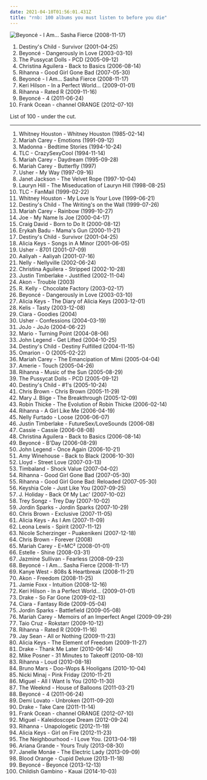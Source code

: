```yaml
---
date: 2021-04-10T01:56:01.431Z
title: "rnb: 100 albums you must listen to before you die"
---
```

![Beyoncé - I Am... Sasha Fierce (2008-11-17)](http://coverartarchive.org/release/d516efe5-0edf-336e-acf8-fc6b5f17048b/9450749917-500.jpg "Beyoncé - I Am... Sasha Fierce (2008-11-17)")
<ol class="albums">
<li data-cover="https://via.placeholder.com/450" data-tags="rnb" role="button">Destiny's Child - Survivor (2001-04-25)</li>
<li data-cover="https://img.discogs.com/BVQSqwGvZqrlONoIw9PsAxZYP78=/fit-in/600x599/filters:strip_icc():format(jpeg):mode_rgb():quality(90)/discogs-images/R-963273-1280519042.jpeg.jpg" data-tags="rnb" role="button">Beyoncé - Dangerously in Love (2003-03-10)</li>
<li data-cover="http://coverartarchive.org/release/46c02eab-b147-480d-ac22-dad4bed8bcfe/9258435555-500.jpg" data-tags="rnb, pop" role="button">The Pussycat Dolls - PCD (2005-09-12)</li>
<li data-cover="http://coverartarchive.org/release/d0445642-1485-3c54-a670-3b577da64906/4161828676-500.jpg" data-tags="pop, soul, rnb" role="button">Christina Aguilera - Back to Basics (2006-08-14)</li>
<li data-cover="http://coverartarchive.org/release/e0d582b5-5f0b-4dda-b1c2-3c34b7ecab8c/14541378138-500.jpg" data-tags="pop, rihanna, rnb" role="button">Rihanna - Good Girl Gone Bad (2007-05-30)</li>
<li data-cover="http://coverartarchive.org/release/d516efe5-0edf-336e-acf8-fc6b5f17048b/9450749917-500.jpg" data-tags="rnb, pop, beyonce" role="button">Beyoncé - I Am... Sasha Fierce (2008-11-17)</li>
<li data-cover="http://coverartarchive.org/release/7f9b8600-7662-41ff-bf56-f0ad86d5631a/16281294365-500.jpg" data-tags="pop" role="button">Keri Hilson - In a Perfect World... (2009-01-01)</li>
<li data-cover="http://coverartarchive.org/release/27ea1a49-0929-4825-ad25-37ddbfc84932/11237324435-500.jpg" data-tags="pop, rihanna" role="button">Rihanna - Rated R (2009-11-16)</li>
<li data-cover="https://img.discogs.com/37pw8YFxGPhoLgNunypVVlxJ2YY=/fit-in/600x600/filters:strip_icc():format(jpeg):mode_rgb():quality(90)/discogs-images/R-3021612-1541266750-3727.jpeg.jpg" data-tags="rnb, soul" role="button">Beyoncé - 4 (2011-06-24)</li>
<li data-cover="https://img.discogs.com/BTjf4G0FRR-nttzUiJEeYa1ZkcA=/fit-in/600x600/filters:strip_icc():format(jpeg):mode_rgb():quality(90)/discogs-images/R-14470275-1575194734-3163.jpeg.jpg" data-tags="soul, rnb" role="button">Frank Ocean - channel ORANGE (2012-07-10)</li>
</ol>
List of 100 - under the cut.
<!-- more -->

_________________

<ol class="albums">
<li data-cover="http://coverartarchive.org/release/3811a110-cce0-4ddd-b52f-e12c50190783/1647997357-500.jpg" data-tags="80s, pop, soul, rnb, whitney houston, female vocalists" role="button">
Whitney Houston - Whitney Houston (1985-02-14)
</li>
<li data-cover="http://coverartarchive.org/release/aec86745-1482-42dc-b2e0-118caa53504b/1872074680-500.jpg" data-tags="pop, soul" role="button">
Mariah Carey - Emotions (1991-09-12)
</li>
<li data-cover="http://coverartarchive.org/release/78a92425-589a-351b-86bd-4409ae3e9968/9668287036-500.jpg" data-tags="pop, 90s" role="button">
Madonna - Bedtime Stories (1994-10-24)
</li>
<li data-cover="http://coverartarchive.org/release/821cfaab-a24e-4274-80d5-4b7eb96734f0/1925883052-500.jpg" data-tags="rnb, 90s" role="button">
TLC - CrazySexyCool (1994-11-14)
</li>
<li data-cover="http://coverartarchive.org/release/dc4ae0a1-b3f9-4e40-aec5-22c937e935f1/6412412220-500.jpg" data-tags="pop" role="button">
Mariah Carey - Daydream (1995-09-28)
</li>
<li data-cover="http://coverartarchive.org/release/ca0f7485-b03e-4be5-afda-3e587e062efb/3938634835-500.jpg" data-tags="pop, rnb" role="button">
Mariah Carey - Butterfly (1997)
</li>
<li data-cover="http://coverartarchive.org/release/77a57b42-30b3-3041-9131-bca62a66e810/1908272625-500.jpg" data-tags="rnb" role="button">
Usher - My Way (1997-09-16)
</li>
<li data-cover="http://coverartarchive.org/release/5c0f94d0-6e7c-4547-bf52-eba96b14e3d3/8121259237-500.jpg" data-tags="rnb, pop, 90s" role="button">
Janet Jackson - The Velvet Rope (1997-10-04)
</li>
<li data-cover="http://coverartarchive.org/release/0f15251e-7f5a-48bd-bfe2-31a329066371/3037400805-500.jpg" data-tags="soul, rnb" role="button">
Lauryn Hill - The Miseducation of Lauryn Hill (1998-08-25)
</li>
<li data-cover="http://coverartarchive.org/release/195076e8-670e-3eb1-ba14-abaaa247b858/26921704382-500.jpg" data-tags="rnb, 90s" role="button">
TLC - FanMail (1999-02-22)
</li>
<li data-cover="https://img.discogs.com/wcbeSKP_aB4pvG4rgyduqbSndRQ=/fit-in/600x600/filters:strip_icc():format(jpeg):mode_rgb():quality(90)/discogs-images/R-10368880-1496116674-5471.jpeg.jpg" data-tags="90s, soul, rnb, pop, female vocalists" role="button">
Whitney Houston - My Love Is Your Love (1999-06-21)
</li>
<li data-cover="http://coverartarchive.org/release/b9de19dd-bf35-4ef6-bbcd-fd9240693658/5669916745-500.jpg" data-tags="rnb" role="button">
Destiny's Child - The Writing's on the Wall (1999-07-26)
</li>
<li data-cover="https://img.discogs.com/dhS_hnhT-yKwDxhp4UTkL_ax8Xo=/fit-in/600x964/filters:strip_icc():format(jpeg):mode_rgb():quality(90)/discogs-images/R-4328389-1569682838-8123.jpeg.jpg" data-tags="rnb, pop" role="button">
Mariah Carey - Rainbow (1999-10-27)
</li>
<li data-cover="https://via.placeholder.com/450" data-tags="joe, my name is joe, soul, rnb" role="button">
Joe - My Name Is Joe (2000-04-17)
</li>
<li data-cover="http://coverartarchive.org/release/73e755b4-4e81-3fa9-ad43-8bb42e7fdef5/15837197671-500.jpg" data-tags="rnb" role="button">
Craig David - Born to Do It (2000-08-12)
</li>
<li data-cover="https://img.discogs.com/I8hP5wDwaFIBa5uKe0z0fDNNxV8=/fit-in/600x602/filters:strip_icc():format(jpeg):mode_rgb():quality(90)/discogs-images/R-16189786-1605737307-1687.jpeg.jpg" data-tags="soul, neo-soul" role="button">
Erykah Badu - Mama's Gun (2000-11-21)
</li>
<li data-cover="https://via.placeholder.com/450" data-tags="rnb" role="button">
Destiny's Child - Survivor (2001-04-25)
</li>
<li data-cover="http://coverartarchive.org/release/f9e26af6-a546-484f-b409-e71da896fc64/10741523166-500.jpg" data-tags="soul, rnb" role="button">
Alicia Keys - Songs in A Minor (2001-06-05)
</li>
<li data-cover="https://via.placeholder.com/450" data-tags="rnb" role="button">
Usher - 8701 (2001-07-09)
</li>
<li data-cover="http://coverartarchive.org/release/055b91e9-9d5f-4cf6-a6f1-75d9956a1f50/17315382405-500.jpg" data-tags="rnb" role="button">
Aaliyah - Aaliyah (2001-07-16)
</li>
<li data-cover="http://coverartarchive.org/release/6b9a30a1-9a94-49dd-a004-a7ee5c38126b/16759780312-500.jpg" data-tags="rap, nelly" role="button">
Nelly - Nellyville (2002-06-24)
</li>
<li data-cover="http://coverartarchive.org/release/6a0c6963-683e-4275-bebb-0279092ee772/2081207603-500.jpg" data-tags="pop" role="button">
Christina Aguilera - Stripped (2002-10-28)
</li>
<li data-cover="https://img.discogs.com/tqaps-6vVNpUwo78Mw0qqgSGDDY=/fit-in/383x375/filters:strip_icc():format(jpeg):mode_rgb():quality(90)/discogs-images/R-2972463-1309832387.jpeg.jpg" data-tags="pop" role="button">
Justin Timberlake - Justified (2002-11-04)
</li>
<li data-cover="http://coverartarchive.org/release/912b3373-5da4-4386-817a-38ba4d3865aa/4657231218-500.jpg" data-tags="rap, rnb, hip hop, akon" role="button">
Akon - Trouble (2003)
</li>
<li data-cover="http://coverartarchive.org/release/884cee1b-ee29-3bc2-9a4d-a9e24cbd021f/7321348087-500.jpg" data-tags="rnb" role="button">
R. Kelly - Chocolate Factory (2003-02-17)
</li>
<li data-cover="https://img.discogs.com/BVQSqwGvZqrlONoIw9PsAxZYP78=/fit-in/600x599/filters:strip_icc():format(jpeg):mode_rgb():quality(90)/discogs-images/R-963273-1280519042.jpeg.jpg" data-tags="rnb" role="button">
Beyoncé - Dangerously in Love (2003-03-10)
</li>
<li data-cover="http://coverartarchive.org/release/287a913d-41d8-4e44-bed8-6bc5278bd997/1576712437-500.jpg" data-tags="soul, rnb, alicia keys" role="button">
Alicia Keys - The Diary of Alicia Keys (2003-12-01)
</li>
<li data-cover="http://coverartarchive.org/release/458e1a8d-c9b1-418d-ab5d-376ea1954942/3766526343-500.jpg" data-tags="rnb" role="button">
Kelis - Tasty (2003-12-08)
</li>
<li data-cover="https://img.discogs.com/26HBMwoKo7cvLxxeYKSfmR_JVVM=/fit-in/600x588/filters:strip_icc():format(jpeg):mode_rgb():quality(90)/discogs-images/R-799422-1501524692-4284.jpeg.jpg" data-tags="rnb" role="button">
Ciara - Goodies (2004)
</li>
<li data-cover="http://coverartarchive.org/release/e9c7cbfa-bc5a-3183-a01b-28ed5817164f/21521356369-500.jpg" data-tags="rnb" role="button">
Usher - Confessions (2004-03-19)
</li>
<li data-cover="http://coverartarchive.org/release/3b97be74-25cf-487a-9a55-905f8b61a222/27975675575-500.jpg" data-tags="pop" role="button">
JoJo - JoJo (2004-06-22)
</li>
<li data-cover="https://via.placeholder.com/450" data-tags="rnb" role="button">
Mario - Turning Point (2004-08-06)
</li>
<li data-cover="https://img.discogs.com/6o0kSzwGbQoieBogv-1J7NZu0OU=/fit-in/600x588/filters:strip_icc():format(jpeg):mode_rgb():quality(90)/discogs-images/R-590002-1348400015-6358.jpeg.jpg" data-tags="soul, rnb" role="button">
John Legend - Get Lifted (2004-10-25)
</li>
<li data-cover="https://img.discogs.com/p3iuoIT_ocpEwZAzxDdx-ZVVRmU=/fit-in/500x437/filters:strip_icc():format(jpeg):mode_rgb():quality(90)/discogs-images/R-2022934-1259106451.jpeg.jpg" data-tags="rnb" role="button">
Destiny's Child - Destiny Fulfilled (2004-11-15)
</li>
<li data-cover="http://coverartarchive.org/release/b516f21b-ea72-4c56-b10f-92c76b7f84e5/19827025699-500.jpg" data-tags="omarion" role="button">
Omarion - O (2005-02-22)
</li>
<li data-cover="https://img.discogs.com/ZB9c7-tmuK9P6zRfd92W2_UF2k0=/fit-in/600x858/filters:strip_icc():format(jpeg):mode_rgb():quality(90)/discogs-images/R-5419521-1602094564-5998.jpeg.jpg" data-tags="rnb, pop, mariah carey, female vocalists" role="button">
Mariah Carey - The Emancipation of Mimi (2005-04-04)
</li>
<li data-cover="https://img.discogs.com/oyRngyjgMwkL6hHEdmCtApgJFzY=/fit-in/600x602/filters:strip_icc():format(jpeg):mode_rgb():quality(90)/discogs-images/R-610570-1294344945.jpeg.jpg" data-tags="rnb" role="button">
Amerie - Touch (2005-04-26)
</li>
<li data-cover="http://coverartarchive.org/release/305cbd20-78ee-4e61-bfea-a99657790648/8884293748-500.jpg" data-tags="rnb, rihanna, reggae, dancehall" role="button">
Rihanna - Music of the Sun (2005-08-29)
</li>
<li data-cover="http://coverartarchive.org/release/46c02eab-b147-480d-ac22-dad4bed8bcfe/9258435555-500.jpg" data-tags="rnb, pop" role="button">
The Pussycat Dolls - PCD (2005-09-12)
</li>
<li data-cover="http://coverartarchive.org/release/177fcfee-525a-46c6-9c58-d6a82cf9cc8d/14885026677-500.jpg" data-tags="rnb" role="button">
Destiny's Child - #1's (2005-10-24)
</li>
<li data-cover="http://coverartarchive.org/release/7ae25feb-39ca-484b-80c0-ad8fe871b0ce/2980605648-500.jpg" data-tags="rnb, chris brown" role="button">
Chris Brown - Chris Brown (2005-11-29)
</li>
<li data-cover="http://coverartarchive.org/release/7ce13bf4-cc67-4afe-8b3d-0c37158389e9/21658474332-500.jpg" data-tags="rnb" role="button">
Mary J. Blige - The Breakthrough (2005-12-09)
</li>
<li data-cover="http://coverartarchive.org/release/0c0fdc8c-8913-464b-b5fc-90a151b7553c/1363185432-500.jpg" data-tags="robin thicke, rnb, soul" role="button">
Robin Thicke - The Evolution of Robin Thicke (2006-02-14)
</li>
<li data-cover="http://coverartarchive.org/release/c3f71ac7-d8e1-4e21-8fd8-2fcfd82e1d0f/14539810071-500.jpg" data-tags="pop, rnb, rihanna" role="button">
Rihanna - A Girl Like Me (2006-04-19)
</li>
<li data-cover="http://coverartarchive.org/release/bc8e84c6-c841-321c-ba2a-3dec63126872/17919825722-500.jpg" data-tags="pop" role="button">
Nelly Furtado - Loose (2006-06-07)
</li>
<li data-cover="http://coverartarchive.org/release/695b4a0e-985d-49a8-a315-7c7831a60ff2/6877532648-500.jpg" data-tags="pop" role="button">
Justin Timberlake - FutureSex/LoveSounds (2006-08)
</li>
<li data-cover="https://img.discogs.com/kjGzDdFEwP482Xkk-xA0mT6plDc=/fit-in/589x600/filters:strip_icc():format(jpeg):mode_rgb():quality(90)/discogs-images/R-877348-1327239643.jpeg.jpg" data-tags="rnb, cassie" role="button">
Cassie - Cassie (2006-08-08)
</li>
<li data-cover="http://coverartarchive.org/release/d0445642-1485-3c54-a670-3b577da64906/4161828676-500.jpg" data-tags="pop, soul, rnb" role="button">
Christina Aguilera - Back to Basics (2006-08-14)
</li>
<li data-cover="http://coverartarchive.org/release/c7205e70-8fd1-4a4e-8968-f881c99abc93/12058597172-500.jpg" data-tags="rnb" role="button">
Beyoncé - B'Day (2006-08-29)
</li>
<li data-cover="http://coverartarchive.org/release/2fa5e0f9-c83b-44cb-bd90-7899efc1417b/8994651148-500.jpg" data-tags="soul, john legend, rnb" role="button">
John Legend - Once Again (2006-10-21)
</li>
<li data-cover="http://coverartarchive.org/release/0b0ca6cc-f793-3dd8-9329-611a9fb08ae2/6136527070-500.jpg" data-tags="soul" role="button">
Amy Winehouse - Back to Black (2006-10-30)
</li>
<li data-cover="https://img.discogs.com/5D7THlio2pk35P189KT_eQH-H7E=/fit-in/600x600/filters:strip_icc():format(jpeg):mode_rgb():quality(90)/discogs-images/R-7356331-1588341170-9244.jpeg.jpg" data-tags="rnb" role="button">
Lloyd - Street Love (2007-03-13)
</li>
<li data-cover="http://coverartarchive.org/release/13296bd3-44e7-4a11-9032-4ef8f226c13a/3789938355-500.jpg" data-tags="timbaland, hip-hop, rnb" role="button">
Timbaland - Shock Value (2007-04-02)
</li>
<li data-cover="http://coverartarchive.org/release/e0d582b5-5f0b-4dda-b1c2-3c34b7ecab8c/14541378138-500.jpg" data-tags="pop, rihanna, rnb" role="button">
Rihanna - Good Girl Gone Bad (2007-05-30)
</li>
<li data-cover="http://coverartarchive.org/release/1de12505-ac7b-49ab-a0ab-2aa189f0bf99/14541670596-500.jpg" data-tags="pop" role="button">
Rihanna - Good Girl Gone Bad: Reloaded (2007-05-30)
</li>
<li data-cover="https://via.placeholder.com/450" data-tags="rnb, keyshia cole" role="button">
Keyshia Cole - Just Like You (2007-09-25)
</li>
<li data-cover="http://coverartarchive.org/release/1b11dae0-5b4b-4c90-96dc-dc7e345c9f6d/22158725009-500.jpg" data-tags="rnb, recent hot" role="button">
J. Holiday - Back Of My Lac' (2007-10-02)
</li>
<li data-cover="http://coverartarchive.org/release/2fbe424a-cf39-4887-954b-9dc3b6665c95/9465629868-500.jpg" data-tags="rnb, trey" role="button">
Trey Songz - Trey Day (2007-10-02)
</li>
<li data-cover="http://coverartarchive.org/release/b86285db-3459-37e8-a190-493ac9b7954f/21075550304-500.jpg" data-tags="pop, rnb" role="button">
Jordin Sparks - Jordin Sparks (2007-10-29)
</li>
<li data-cover="http://coverartarchive.org/release/4a15778b-a633-4325-a03b-0bc528c87f31/4474111699-500.jpg" data-tags="rnb, chris brown" role="button">
Chris Brown - Exclusive (2007-11-05)
</li>
<li data-cover="http://coverartarchive.org/release/95bcbbcb-af3e-3304-8f16-0b8db7ce10f1/17669063042-500.jpg" data-tags="soul, rnb" role="button">
Alicia Keys - As I Am (2007-11-09)
</li>
<li data-cover="https://img.discogs.com/xseI3kwe7VFwDf7uiq0iHeuGqPo=/fit-in/600x523/filters:strip_icc():format(jpeg):mode_rgb():quality(90)/discogs-images/R-1555639-1599282424-8912.jpeg.jpg" data-tags="leona lewis, pop" role="button">
Leona Lewis - Spirit (2007-11-12)
</li>
<li data-cover="https://img.discogs.com/iKQ40GJJfP-1o-wBdNSSEKHeQZ8=/fit-in/500x375/filters:strip_icc():format(jpeg):mode_rgb():quality(90)/discogs-images/R-2838307-1303338556.jpeg.jpg" data-tags="rnb" role="button">
Nicole Scherzinger - Puakenikeni (2007-12-18)
</li>
<li data-cover="http://coverartarchive.org/release/0cf866e4-3317-44e1-831b-97d65a5fb693/1334293639-500.jpg" data-tags="pop, rnb, dance" role="button">
Chris Brown - Forever (2008)
</li>
<li data-cover="http://coverartarchive.org/release/1b4f8392-566f-48eb-9c79-da2d02e7d74a/1637719561-500.jpg" data-tags="pop, rnb, mariah carey" role="button">
Mariah Carey - E=MC² (2008-01-01)
</li>
<li data-cover="https://img.discogs.com/ewuRBAR-sMXR747JeO_XnuNK5rI=/fit-in/240x240/filters:strip_icc():format(jpeg):mode_rgb():quality(90)/discogs-images/R-1321698-1209506563.jpeg.jpg" data-tags="rnb, soul" role="button">
Estelle - Shine (2008-03-31)
</li>
<li data-cover="http://coverartarchive.org/release/3192c4f0-6099-4aa2-8008-09da81da0467/22600473176-500.jpg" data-tags="rnb, soul, female vocalists" role="button">
Jazmine Sullivan - Fearless (2008-09-23)
</li>
<li data-cover="http://coverartarchive.org/release/d516efe5-0edf-336e-acf8-fc6b5f17048b/9450749917-500.jpg" data-tags="rnb, pop, beyonce" role="button">
Beyoncé - I Am... Sasha Fierce (2008-11-17)
</li>
<li data-cover="http://coverartarchive.org/release/af8fdbd3-dc27-469d-89bf-9167514b3f5e/4819782950-500.jpg" data-tags="hip-hop" role="button">
Kanye West - 808s & Heartbreak (2008-11-21)
</li>
<li data-cover="http://coverartarchive.org/release/8d888be6-0cc4-46c6-a788-9231c5857501/1116839013-500.jpg" data-tags="akon, hip hop" role="button">
Akon - Freedom (2008-11-25)
</li>
<li data-cover="http://coverartarchive.org/release/761530f2-5a87-440e-ad76-39a1b036479d/4387425940-500.jpg" data-tags="rnb" role="button">
Jamie Foxx - Intuition (2008-12-16)
</li>
<li data-cover="http://coverartarchive.org/release/7f9b8600-7662-41ff-bf56-f0ad86d5631a/16281294365-500.jpg" data-tags="pop" role="button">
Keri Hilson - In a Perfect World... (2009-01-01)
</li>
<li data-cover="http://coverartarchive.org/release/f05567cc-6ed3-40e0-bad1-7812478eecbe/2071071757-500.jpg" data-tags="hip hop, hip-hop, drake, rap, rnb" role="button">
Drake - So Far Gone (2009-02-13)
</li>
<li data-cover="https://img.discogs.com/xpsV-FJiu1Xfi4u7UaoH71Dyo48=/fit-in/500x500/filters:strip_icc():format(jpeg):mode_rgb():quality(90)/discogs-images/R-1991918-1257232013.jpeg.jpg" data-tags="female vocalists, pop, ciara" role="button">
Ciara - Fantasy Ride (2009-05-04)
</li>
<li data-cover="http://coverartarchive.org/release/d852f54a-eda3-4607-807d-545e697bc879/10008805165-500.jpg" data-tags="pop, rnb, battlefield" role="button">
Jordin Sparks - Battlefield (2009-05-08)
</li>
<li data-cover="http://coverartarchive.org/release/ca3f5776-3720-3771-aa45-e27a3d6e1589/13689766205-500.jpg" data-tags="pop, rnb, mariah carey" role="button">
Mariah Carey - Memoirs of an Imperfect Angel (2009-09-29)
</li>
<li data-cover="https://img.discogs.com/ndWPDJk8PNkcotRdXsRETcPl3_k=/fit-in/600x597/filters:strip_icc():format(jpeg):mode_rgb():quality(90)/discogs-images/R-2148652-1452952965-7777.jpeg.jpg" data-tags="pop, dance" role="button">
Taio Cruz - Rokstarr (2009-10-12)
</li>
<li data-cover="http://coverartarchive.org/release/27ea1a49-0929-4825-ad25-37ddbfc84932/11237324435-500.jpg" data-tags="pop, rihanna" role="button">
Rihanna - Rated R (2009-11-16)
</li>
<li data-cover="https://via.placeholder.com/450" data-tags="rnb" role="button">
Jay Sean - All or Nothing (2009-11-23)
</li>
<li data-cover="http://coverartarchive.org/release/a34aaf89-1aeb-31e7-847d-ec3223ccb2ff/1577578205-500.jpg" data-tags="rnb, soul" role="button">
Alicia Keys - The Element of Freedom (2009-11-27)
</li>
<li data-cover="http://coverartarchive.org/release/7e5cf3e1-f511-43f5-aa6d-8b66100f7924/2071145317-500.jpg" data-tags="hip-hop" role="button">
Drake - Thank Me Later (2010-06-14)
</li>
<li data-cover="http://coverartarchive.org/release/689f26cd-b624-4bd2-a1bf-fd327f65f07b/9361302288-500.jpg" data-tags="electro hop" role="button">
Mike Posner - 31 Minutes to Takeoff (2010-08-10)
</li>
<li data-cover="http://coverartarchive.org/release/c43043ff-a16d-4c74-a7cb-a278bf4d4c5c/8051913193-500.jpg" data-tags="pop, rihanna" role="button">
Rihanna - Loud (2010-08-18)
</li>
<li data-cover="http://coverartarchive.org/release/33030768-eed0-404a-bd5e-af6950546211/11501372854-500.jpg" data-tags="pop" role="button">
Bruno Mars - Doo-Wops & Hooligans (2010-10-04)
</li>
<li data-cover="http://coverartarchive.org/release/883c2b91-e65d-4520-b001-807d0fd23ee6/1940800991-500.jpg" data-tags="rap" role="button">
Nicki Minaj - Pink Friday (2010-11-21)
</li>
<li data-cover="http://coverartarchive.org/release/e187359c-f47b-4dd8-9172-565be0893c10/24502341651-500.jpg" data-tags="rnb" role="button">
Miguel - All I Want Is You (2010-11-30)
</li>
<li data-cover="http://coverartarchive.org/release/61784ca8-f1a9-4cf8-8452-b5c7076a6fc0/1925635860-500.jpg" data-tags="r&b, rnb, electronic" role="button">
The Weeknd - House of Balloons (2011-03-21)
</li>
<li data-cover="https://img.discogs.com/37pw8YFxGPhoLgNunypVVlxJ2YY=/fit-in/600x600/filters:strip_icc():format(jpeg):mode_rgb():quality(90)/discogs-images/R-3021612-1541266750-3727.jpeg.jpg" data-tags="rnb, soul" role="button">
Beyoncé - 4 (2011-06-24)
</li>
<li data-cover="http://coverartarchive.org/release/8567aef6-d979-464b-9e46-1dd664cd37dc/16779265525-500.jpg" data-tags="pop" role="button">
Demi Lovato - Unbroken (2011-09-20)
</li>
<li data-cover="http://coverartarchive.org/release/0b4ab5f2-73f0-405f-9add-2330c3a248c1/2054695522-500.jpg" data-tags="drake, hip hop" role="button">
Drake - Take Care (2011-11-14)
</li>
<li data-cover="https://img.discogs.com/BTjf4G0FRR-nttzUiJEeYa1ZkcA=/fit-in/600x600/filters:strip_icc():format(jpeg):mode_rgb():quality(90)/discogs-images/R-14470275-1575194734-3163.jpeg.jpg" data-tags="soul, rnb" role="button">
Frank Ocean - channel ORANGE (2012-07-10)
</li>
<li data-cover="http://coverartarchive.org/release/a2dd3c28-468d-44f8-af28-04d84eb14b0b/2367021425-500.jpg" data-tags="soul, rnb" role="button">
Miguel - Kaleidoscope Dream (2012-09-24)
</li>
<li data-cover="http://coverartarchive.org/release/5f705d37-aa27-4aee-bbd2-f8cd93984c31/3039149086-500.jpg" data-tags="pop" role="button">
Rihanna - Unapologetic (2012-11-19)
</li>
<li data-cover="http://coverartarchive.org/release/7a032865-3754-4659-9f34-ec7ec48a95ea/17147368325-500.jpg" data-tags="soul" role="button">
Alicia Keys - Girl on Fire (2012-11-23)
</li>
<li data-cover="http://coverartarchive.org/release/74d2a13d-6b16-4e6d-9a3a-3c56b569741a/16339583300-500.jpg" data-tags="indie pop, alternative rock, indie rock" role="button">
The Neighbourhood - I Love You. (2013-04-19)
</li>
<li data-cover="http://coverartarchive.org/release/e32719b7-0528-479c-992e-1b5ec4ebbb4a/9148397078-500.jpg" data-tags="pop" role="button">
Ariana Grande - Yours Truly (2013-08-30)
</li>
<li data-cover="https://img.discogs.com/OtyXaiP218RcrUyzxtkfaSFCefU=/fit-in/600x597/filters:strip_icc():format(jpeg):mode_rgb():quality(90)/discogs-images/R-4896670-1599509523-4252.jpeg.jpg" data-tags="soul, rnb" role="button">
Janelle Monáe - The Electric Lady (2013-09-09)
</li>
<li data-cover="http://coverartarchive.org/release/b825c5c2-ebe3-4c84-91f8-c27e75dbc684/19238888629-500.jpg" data-tags="rnb, soul, 2010s" role="button">
Blood Orange - Cupid Deluxe (2013-11-18)
</li>
<li data-cover="http://coverartarchive.org/release/f74c6ec2-7319-406b-9910-a6c3fe940176/9051815709-500.jpg" data-tags="rnb, pop" role="button">
Beyoncé - Beyoncé (2013-12-13)
</li>
<li data-cover="http://coverartarchive.org/release/90871b67-e396-4ca4-aef0-46d07b818dd6/8499280658-500.jpg" data-tags="childish gambino" role="button">
Childish Gambino - Kauai (2014-10-03)
</li>
</ol>